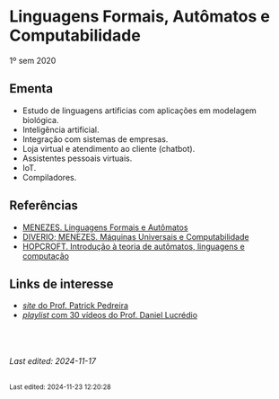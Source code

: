 # Linguagens Formais, Autômatos e Computabilidade

1º sem 2020

## Ementa

- Estudo de linguagens artificias com aplicações em modelagem biológica.
- Inteligência artificial.
- Integração com sistemas de empresas.
- Loja virtual e atendimento ao cliente (chatbot).
- Assistentes pessoais virtuais.
- IoT.
- Compiladores.

## Referências

- [MENEZES. Linguagens Formais e Autômatos](https://books.google.com.br/books?id=OEBJ5ga7nvUC)
- [DIVERIO; MENEZES. Máquinas Universais e Computabilidade](https://books.google.com.br/books?id=459EInmoh2cC)
- [HOPCROFT. Introdução à teoria de autômatos, linguagens e computação](https://books.google.com.br/books?id=jTKQPgAACAAJ)

## Links de interesse

- [*site* do Prof. Patrick Pedreira](https://sites.google.com/site/patrickpsilva/linguagensformais2017-1)
- [*playlist* com 30 vídeos do Prof. Daniel Lucrédio](https://www.youtube.com/playlist?list=PLaPmgS59eMSGBPhHwyDLUzFrtTsc2yHJt)


<br><br><br>*Last edited: 2024-11-17*



<br><sub>Last edited: 2024-11-23 12:20:28</sub>
